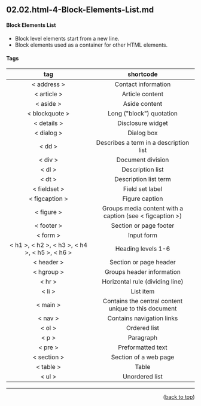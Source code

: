 <a name="topage"></a>

## 02.02.html-4-Block-Elements-List.md


#### Block Elements List
* Block level elements start from a new line. 
* Block elements used as a container for other HTML elements.

#### Tags

| tag | shortcode |
| :-: | :-: |
| < address > | Contact information | 
| < article >| Article content |
| < aside > | Aside content | 
| < blockquote > | Long ("block") quotation | 
| < details > | Disclosure widget | 
| < dialog > | Dialog box | 
| < dd > | Describes a term in a description list | 
| < div > | Document division | 
| < dl > | Description list | 
| < dt > | Description list term | 
| < fieldset > | Field set label | 
| < figcaption > | Figure caption | 
| < figure > | Groups media content with a caption (see < figcaption >) | 
| < footer > | Section or page footer | 
| < form > | Input form | 
| < h1 >, < h2 >, < h3 >, < h4 >, < h5 >, < h6 > | Heading levels 1-6 | 
| < header > | Section or page header | 
| < hgroup > | Groups header information | 
| < hr > | Horizontal rule (dividing line) | 
| < li > | List item | 
| < main > | Contains the central content unique to this document | 
| < nav > | Contains navigation links | 
| < ol > | Ordered list | 
| < p > | Paragraph | 
| < pre > | Preformatted text | 
| < section > | Section of a web page | 
| < table > | Table | 
| < ul > | Unordered list | 


----

<p align="right">(<a href="#topage">back to top</a>)</p>
<br/>
<br/>

